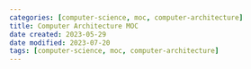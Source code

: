 ```yaml
---
categories: [computer-science, moc, computer-architecture]
title: Computer Architecture MOC
date created: 2023-05-29
date modified: 2023-07-20
tags: [computer-science, moc, computer-architecture]
---
```

